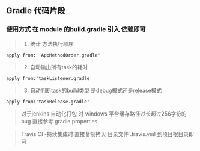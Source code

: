 ## Gradle 代码片段
 
 ###  使用方式  在 module 的build.gradle 引入 依赖即可
 
 >  1. 统计 方法执行顺序
 ```
apply from: 'AppMethodOrder.gradle'

 ```
 > 2.  自动输出所有task的耗时
 ```
apply from:'taskListener.gradle'
 ```
 
  > 3.  自动判断task的build类型 是debug模式还是release模式
  ```
 apply from:'taskRelease.gradle'
  ```
  
 > 对于jenkins 自动化打包 时 windows 平台缓存路径过长超过256字符的bug 直接参考 gradle.properties
    
 > Travis CI -持续集成时 直接复制拷贝 目录文件 .travis.yml 到项目根目录即可